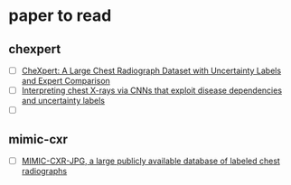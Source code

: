 # paper to read

## chexpert
- [ ] [CheXpert: A Large Chest Radiograph Dataset with Uncertainty Labels and Expert Comparison](https://arxiv.org/pdf/1901.07031.pdf)
- [ ] [Interpreting chest X-rays via CNNs that exploit disease dependencies and uncertainty labels](https://arxiv.org/pdf/1911.06475.pdf)
- [ ] []()

## mimic-cxr
- [ ] [MIMIC-CXR-JPG, a large publicly available database of labeled chest radiographs](https://arxiv.org/pdf/1901.07042.pdf)
